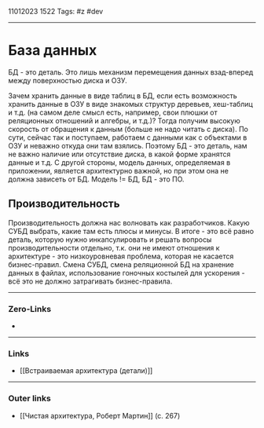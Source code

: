 11012023 1522
Tags: #z #dev

---
# База данных

БД - это деталь. Это лишь механизм перемещения данных взад-вперед между поверхностью диска и ОЗУ.

Зачем хранить данные в виде таблиц в БД, если есть возможность хранить данные в ОЗУ в виде знакомых структур деревьев, хеш-таблиц и т.д. (на самом деле смысл есть, например, свои плюшки от реляционных отношений и алгебры, и т.д.)? Тогда получим высокую скорость от обращения к данным (больше не надо читать с диска). По сути, сейчас так и поступаем, работаем с данными как с объектами в ОЗУ и неважно откуда они там взялись. Поэтому БД - это деталь, нам не важно наличие или отсутствие диска, в какой форме хранятся данные и т.д.
С другой стороны, модель данных, определяемая в приложении, является архитектурно важной, но при этом она не должна зависеть от БД. Модель != БД, БД - это ПО.

## Производительность

Производительность должна нас волновать как разработчиков. Какую СУБД выбрать, какие там есть плюсы и минусы. В итоге - это всё равно деталь, которую нужно инкапсулировать и решать вопросы производительности отдельно, т.к. они не имеют отношения к архитектуре - это низкоуровневая проблема, которая не касается бизнес-правил.
Смена СУБД, смена реляционной БД на хранение данных в файлах, использование гоночных костылей для ускорения - всё это не должно затрагивать бизнес-правила.

---
### Zero-Links
- 

---
### Links
- [[Встраиваемая архитектура (детали)]]

---
### Outer links
- [[Чистая архитектура, Роберт Мартин]] (с. 267)